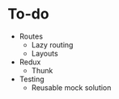 # To-do

- Routes
  - Lazy routing
  - Layouts
- Redux
  - Thunk
- Testing
  - Reusable mock solution

